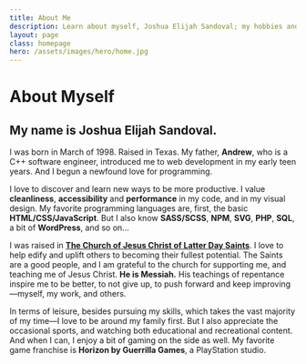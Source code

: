 ```yaml
---
title: About Me
description: Learn about myself, Joshua Elijah Sandoval; my hobbies and my work.
layout: page
class: homepage
hero: /assets/images/hero/home.jpg
---
```


# About Myself
## My name is <strong>Joshua Elijah Sandoval</strong>.

I was born in March of 1998. Raised in Texas.
My father, **Andrew**, who is a C++ software engineer,
introduced me to web development in my early teen years.
And I begun a newfound love for programming.

I love to discover and learn new ways to be more productive.
I value **cleanliness**, <strong>accessibility</strong> and **performance** in my code, and in my visual design.
My favorite programming languages are, first, the basic **HTML/CSS/JavaScript**.
But I also know **SASS/SCSS**, **NPM**, **SVG**, **PHP**, **SQL**,
a bit of **WordPress**, and so on...

I was raised in <strong>[The Church of Jesus Christ of Latter Day Saints](https://churchofjesuschrist.org)</strong>.
I love to help edify and uplift others to becoming their fullest potential.
The Saints are a good people, and I am grateful to the church for supporting me,
and teaching me of Jesus Christ. <strong>He is Messiah.</strong>
His teachings of repentance inspire me to be better, to not give up,
to push forward and keep improving&mdash;myself, my work, and others.

In terms of leisure, besides pursuing my skills,
which takes the vast majority of my time&mdash;I love to be around my family first.
But I also appreciate the occasional sports, and watching both educational and recreational content.
And when I can, I enjoy a bit of gaming on the side as well.
My favorite game franchise is **Horizon by Guerrilla Games**, a PlayStation studio.